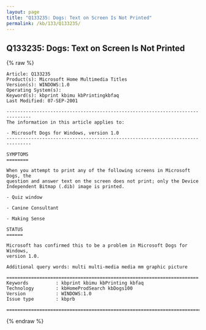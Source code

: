 ```yaml
---
layout: page
title: "Q133235: Dogs: Text on Screen Is Not Printed"
permalink: /kb/133/Q133235/
---
```


## Q133235: Dogs: Text on Screen Is Not Printed

{% raw %}

	Article: Q133235
	Product(s): Microsoft Home Multimedia Titles
	Version(s): WINDOWS:1.0
	Operating System(s): 
	Keyword(s): kbprint kbimu kbPrintingkbfaq
	Last Modified: 07-SEP-2001
	
	-------------------------------------------------------------------------------
	The information in this article applies to:
	
	- Microsoft Dogs for Windows, version 1.0 
	-------------------------------------------------------------------------------
	
	SYMPTOMS
	========
	
	When you attempt to print any of the following screens in Microsoft Dogs, the
	question and answer text on the screen does not print; only the Device
	Independent Bitmap (.dib) image is printed.
	
	- Quiz window
	
	- Canine Consultant
	
	- Making Sense
	
	STATUS
	======
	
	Microsoft has confirmed this to be a problem in Microsoft Dogs for Windows,
	version 1.0.
	
	Additional query words: multi multi-media media mm graphic picture
	
	======================================================================
	Keywords          : kbprint kbimu kbPrinting kbfaq
	Technology        : kbHomeProdSearch kbDogs100
	Version           : WINDOWS:1.0
	Issue type        : kbprb
	
	=============================================================================
	

{% endraw %}
